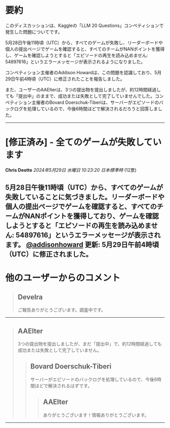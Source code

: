 # 要約 
このディスカッションは、Kaggleの「LLM 20 Questions」コンペティションで発生した問題についてです。

5月28日午後11時頃（UTC）から、すべてのゲームが失敗し、リーダーボードや個人の提出ページでゲームを確認すると、すべてのチームがNANポイントを獲得し、ゲームを確認しようとすると「エピソードの再生を読み込めません: 54897616」というエラーメッセージが表示されるようになりました。

コンペティション主催者のAddison Howardは、この問題を認識しており、5月29日午前4時頃（UTC）に修正されたことを報告しました。

また、ユーザーのAAElterは、3つの提出物を提出しましたが、約12時間経過しても「提出中」のままで、成功または失敗として完了していませんでした。コンペティション主催者のBovard Doerschuk-Tiberiは、サーバーがエピソードのバックログを処理しているので、今後6時間ほどで解決されるだろうと回答しました。


---
# [修正済み] - 全てのゲームが失敗しています
**Chris Deotte** *2024年5月29日 水曜日 10:23:20 日本標準時* (12票)

5月28日午後11時頃（UTC）から、すべてのゲームが失敗していることに気づきました。リーダーボードや個人の提出ページでゲームを確認すると、すべてのチームがNANポイントを獲得しており、ゲームを確認しようとすると「エピソードの再生を読み込めません: 54897616」というエラーメッセージが表示されます。
[@addisonhoward](https://www.kaggle.com/addisonhoward)
**更新:** 5月29日午前4時頃（UTC）に修正されました。
---
# 他のユーザーからのコメント
> ## Develra
> 
> ご報告ありがとうございます。調査中です。
> 
> 
> 
---
> ## AAElter
> 
> 3つの提出物を提出しましたが、まだ「提出中」で、約12時間経過しても成功または失敗として完了していません。
> 
> 
> 
> > ## Bovard Doerschuk-Tiberi
> > 
> > サーバーがエピソードのバックログを処理しているので、今後6時間ほどで解決されるはずです。
> > 
> > 
> > > ## AAElter
> > > 
> > > ありがとうございます！情報ありがとうございます。
> > > 
> > > 
---

